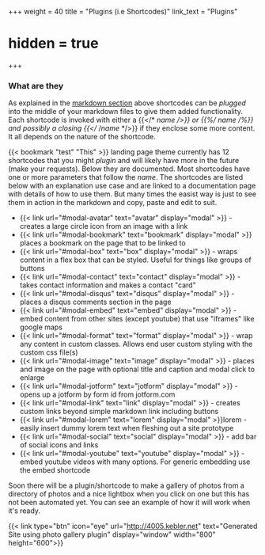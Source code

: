+++
weight = 40
title = "Plugins (i.e Shortcodes)"
link_text = "Plugins"
# hidden = true
+++

### What are they

As explained in the [markdown section](#what-are-the-and-about) above shortcodes can be *plugged* into the middle of your markdown files to give them added functionality.  Each shortcode is invoked with either a {{</* *name* */>}} or {{%/* *name* */%}} and possibly a closing {{</* /*name* */>}} if they enclose some more content.   It all depends on the nature of the shortcode.

{{< bookmark "test" "This" >}} landing page theme currently has 12 shortcodes that you might *plugin* and will likely have more in the future (make your requests).  Below they are documented.  Most shortcodes have one or more parameters that follow the *name*.  The shortcodes are listed below with an explanation use case and are linked to a documentation page with details of how to use them.  But many times the easist way is just to see them in action in the markdown and copy, paste and edit to suit.

* {{< link url="#modal-avatar" text="avatar" display="modal" >}}  - creates a large circle icon from an image with a link
* {{< link url="#modal-bookmark" text="bookmark" display="modal" >}}  places a bookmark on the page that to be linked to
* {{< link url="#modal-box" text="box" display="modal" >}} - wraps content in a flex box that can be styled.  Useful for things like groups of buttons
* {{< link url="#modal-contact" text="contact" display="modal" >}} - takes contact information and makes a contact "card"
* {{< link url="#modal-disqus" text="disqus" display="modal" >}} - places a disqus comments section in the page
* {{< link url="#modal-embed" text="embed" display="modal" >}} - embed content from other sites (except youtube) that use "iframes" like google maps
* {{< link url="#modal-format" text="format" display="modal" >}} - wrap any content in custom classes.  Allows end user custom styling with  the custom css file(s)
* {{< link url="#modal-image" text="image" display="modal" >}} - places and image on the page with optional title and caption and modal click to enlarge
* {{< link url="#modal-jotform" text="jotform" display="modal" >}} - opens up a jotform by form id from jotform.com
* {{< link url="#modal-link" text="link" display="modal" >}} - creates custom links beyond simple markdown link including buttons
* {{< link url="#modal-lorem" text="lorem" display="modal" >}}lorem -  easily insert dummy lorem text when fleshing out a site prototype
* {{< link url="#modal-social" text="social" display="modal" >}} -  add bar of social icons and links  
* {{< link url="#modal-youtube" text="youtube" display="modal" >}} - embed youtube videos with many options.  For generic embedding use the embed shortcode

Soon there will be a plugin/shortcode to make a gallery of photos from a directory of photos and a nice lightbox when you click on one but this has not been automated yet.  You can see an example of how it will work when it's ready.

{{< link type="btn" icon="eye" url="http://4005.kebler.net" text="Generated Site using photo gallery plugin" display="window" width="800" height="600">}}
